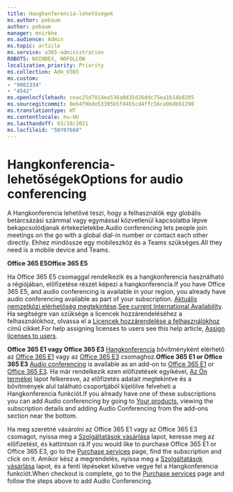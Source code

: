 ```yaml
---
title: Hangkonferencia-lehetőségek
ms.author: pebaum
author: pebaum
manager: mnirkhe
ms.audience: Admin
ms.topic: article
ms.service: o365-administration
ROBOTS: NOINDEX, NOFOLLOW
localization_priority: Priority
ms.collection: Adm_O365
ms.custom:
- "9002334"
- "4542"
ms.openlocfilehash: ceac25d7014ea536a0d35d26ddc75ea1b14b8205
ms.sourcegitcommit: 0eb4f9bde53395b5fd4b5cd4ffc56ca96db91298
ms.translationtype: HT
ms.contentlocale: hu-HU
ms.lasthandoff: 03/10/2021
ms.locfileid: "50707668"
---
```

# <a name="options-for-audio-conferencing"></a><span data-ttu-id="7f982-102">Hangkonferencia-lehetőségek</span><span class="sxs-lookup"><span data-stu-id="7f982-102">Options for audio conferencing</span></span>

<span data-ttu-id="7f982-103">A Hangkonferencia lehetővé teszi, hogy a felhasználók egy globális betárcsázási számmal vagy egymással közvetlenül kapcsolatba lépve bekapcsolódjanak értekezletekbe.</span><span class="sxs-lookup"><span data-stu-id="7f982-103">Audio conferencing lets people join meetings on the go with a global dial-in number or contact each other directly.</span></span> <span data-ttu-id="7f982-104">Ehhez mindössze egy mobileszköz és a Teams szükséges.</span><span class="sxs-lookup"><span data-stu-id="7f982-104">All they need is a mobile device and Teams.</span></span>

<span data-ttu-id="7f982-105">**Office 365 E5**</span><span class="sxs-lookup"><span data-stu-id="7f982-105">**Office 365 E5**</span></span>

<span data-ttu-id="7f982-106">Ha Office 365 E5 csomaggal rendelkezik és a hangkonferencia használható a régiójában, előfizetése részét képezi a hangkonferencia.</span><span class="sxs-lookup"><span data-stu-id="7f982-106">If you have Office 365 E5, and audio conferencing is available in your region, you already have audio conferencing available as part of your subscription.</span></span> <span data-ttu-id="7f982-107">[Aktuális nemzetközi elérhetőség megtekintése](https://go.microsoft.com/fwlink/p/?LinkID=839556).</span><span class="sxs-lookup"><span data-stu-id="7f982-107">[See current International Availability](https://go.microsoft.com/fwlink/p/?LinkID=839556).</span></span> <span data-ttu-id="7f982-108">Ha segítségre van szüksége a licencek hozzárendeléséhez a felhasználókhoz, olvassa el a [Licencek hozzárendelése a felhasználókhoz](https://docs.microsoft.com/microsoft-365/admin/manage/assign-licenses-to-users) című cikket.</span><span class="sxs-lookup"><span data-stu-id="7f982-108">For help assigning licenses to users see this help article, [Assign licenses to users](https://docs.microsoft.com/microsoft-365/admin/manage/assign-licenses-to-users).</span></span>

<span data-ttu-id="7f982-109">**Office 365 E1 vagy Office 365 E3**
[Hangkonferencia](https://docs.microsoft.com/microsoftteams/audio-conferencing-in-office-365) bővítményként elérhető az [Office 365 E1](https://www.microsoft.com/microsoft-365/business/office-365-enterprise-e1-business-software) vagy az [Office 365 E3](https://www.microsoft.com/microsoft-365/business/office-365-enterprise-e3-business-software) csomaghoz.</span><span class="sxs-lookup"><span data-stu-id="7f982-109">**Office 365 E1 or Office 365 E3**
[Audio conferencing](https://docs.microsoft.com/microsoftteams/audio-conferencing-in-office-365) is available as an add-on to [Office 365 E1](https://www.microsoft.com/microsoft-365/business/office-365-enterprise-e1-business-software) or [Office 365 E3](https://www.microsoft.com/microsoft-365/business/office-365-enterprise-e3-business-software).</span></span>  <span data-ttu-id="7f982-110">Ha már rendelkezik ezen előfizetések egyikével, [Az Ön termékei](https://go.microsoft.com/fwlink/p/?linkid=842054) lapot felkeresve, az előfizetés adatait megtekintve és a bővítmények alul található csoportjából kijelölve felveheti a Hangkonferencia funkciót.</span><span class="sxs-lookup"><span data-stu-id="7f982-110">If you already have one of these subscriptions you can add Audio conferencing by going to [Your products](https://go.microsoft.com/fwlink/p/?linkid=842054), viewing the subscription details and adding Audio Conferencing from the add-ons section near the bottom.</span></span>

<span data-ttu-id="7f982-111">Ha meg szeretné vásárolni az Office 365 E1 vagy az Office 365 E3 csomagot, nyissa meg a [Szolgáltatások vásárlása](https://go.microsoft.com/fwlink/p/?linkid=868433) lapot, keresse meg az előfizetést, és kattintson rá.</span><span class="sxs-lookup"><span data-stu-id="7f982-111">If you would like to purchase Office 365 E1 or Office 365 E3, go to the [Purchase services](https://go.microsoft.com/fwlink/p/?linkid=868433) page, find the subscription and click on it.</span></span>  <span data-ttu-id="7f982-112">Amikor kész a megrendelés, nyissa meg a [Szolgáltatások vásárlása](https://go.microsoft.com/fwlink/p/?linkid=868433) lapot, és a fenti lépéseket követve vegye fel a Hangkonferencia funkciót.</span><span class="sxs-lookup"><span data-stu-id="7f982-112">When checkout is complete, go to the [Purchase services](https://go.microsoft.com/fwlink/p/?linkid=868433) page and follow the steps above to add Audio Conferencing.</span></span>

